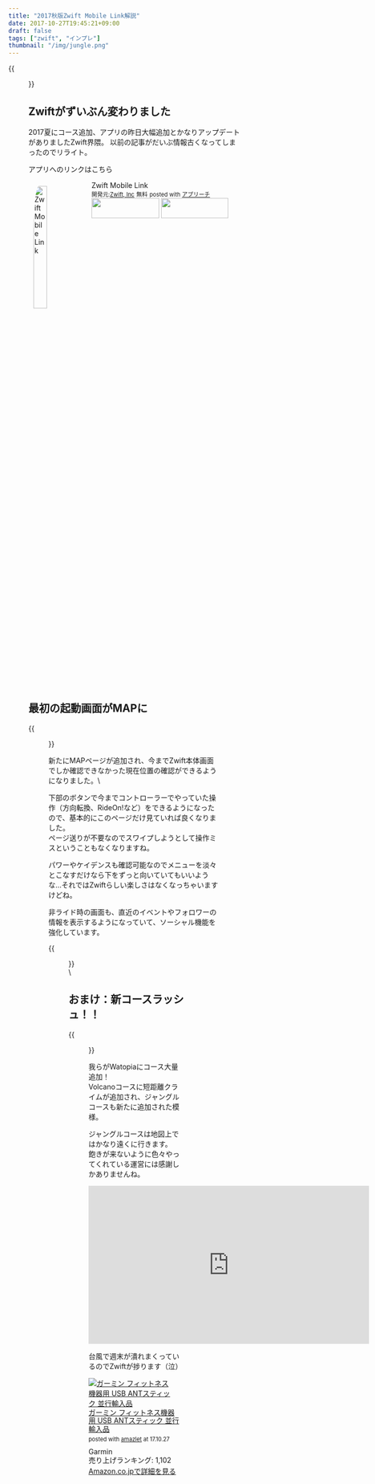 ```yaml
---
title: "2017秋版Zwift Mobile Link解説"
date: 2017-10-27T19:45:21+09:00
draft: false
tags: ["zwift", "インプレ"]
thumbnail: "/img/jungle.png"
---
```

{{<figure src="/img/jungle.png">}}
## Zwiftがずいぶん変わりました

2017夏にコース追加、アプリの昨日大幅追加とかなりアップデートがありましたZwift界隈。
以前の記事がだいぶ情報古くなってしまったのでリライト。

アプリへのリンクはこちら
<div id="appreach-box" style="text-align:left;">
<img id="appreach-image" src="//is2.mzstatic.com/image/thumb/Purple128/v4/f8/5a/bb/f85abb25-befa-5663-7d63-56d9f3788ad4/source/512x512bb.jpg" alt="Zwift Mobile Link" style="float:left; margin:10px; width:25%; max-width:120px; border-radius:10%;">
<div class="appreach-info" style="margin: 10px;">
<div id="appreach-appname">Zwift Mobile Link</div>
<div id="appreach-developer" style="font-size:80%; display:inline-block; _display:inline;">
開発元:<a id="appreach-developerurl" href="https://itunes.apple.com/jp/developer/zwift-inc/id934083689?uo=4" target="_blank" rel="nofollow">Zwift, Inc</a>
</div>
<div id="appreach-price" style="font-size:80%; display:inline-block; _display:inline;">無料</div>
<div class="appreach-powered" style="font-size:80%; display:inline-block; _display:inline;">
posted with <a href="http://mama-hack.com/app-reach/" title="アプリーチ" target="_blank" rel="nofollow">アプリーチ</a>
</div>
<div class="appreach-links" style="float: left;">
<div id="appreach-itunes-link" style="display: inline-block; _display: inline;">
<a id="appreach-itunes" href="https://itunes.apple.com/jp/app/zwift-mobile-link/id934083691?mt=8&amp;uo=4&amp;at=" target="_blank" rel="nofollow">
<img src="https://nabettu.github.io/appreach/img/itune_ja.svg" style="height:40px;width:135px;">
</a>
</div>
<div id="appreach-gplay-link" style="display:inline-block; _display:inline;">
<a id="appreach-gplay" href="https://play.google.com/store/apps/details?id=com.zwift.android.prod" target="_blank" rel="nofollow">
<img src="https://nabettu.github.io/appreach/img/gplay_ja.png" style="height:40px;width:134.5px;">
</a>
</div>
</div>
</div>
<div class="appreach-footer" style="margin-bottom:10px; clear: left;"></div>
</div>


## 最初の起動画面がMAPに

{{<figure src="/img/Screenshot_20171028-222532.png">}}

新たにMAPページが追加され、今までZwift本体画面でしか確認できなかった現在位置の確認ができるようになりました。\


下部のボタンで今までコントローラーでやっていた操作（方向転換、RideOn!など）をできるようになったので、基本的にこのページだけ見ていれば良くなりました。\
ページ送りが不要なのでスワイプしようとして操作ミスということもなくなりますね。

パワーやケイデンスも確認可能なのでメニューを淡々とこなすだけなら下をずっと向いていてもいいような…それではZwiftらしい楽しさはなくなっちゃいますけどね。

非ライド時の画面も、直近のイベントやフォロワーの情報を表示するようになっていて、ソーシャル機能を強化しています。

{{<figure src="/img/Screenshot_20171028-222405.png">}}
\
\
## おまけ：新コースラッシュ！！
{{<figure src="/img/jungle.png">}}

我らがWatopiaにコース大量追加！\
Volcanoコースに短距離クライムが追加され、ジャングルコースも新たに追加された模様。

ジャングルコースは地図上ではかなり遠くに行きます。
飽きが来ないように色々やってくれている運営には感謝しかありませんね。

<iframe width="560" height="315" src="https://www.youtube.com/embed/a4wbA7pduUI" frameborder="0" allowfullscreen></iframe>

台風で週末が潰れまくっているのでZwiftが捗ります（泣）


<div class="amazlet-box" style="margin-bottom:0px;"><div class="amazlet-image" style="float:left;margin:0px 12px 1px 0px;"><a href="http://www.amazon.co.jp/exec/obidos/ASIN/B00J87AN1M/gensobunya-22/ref=nosim/" name="amazletlink" target="_blank"><img src="https://images-fe.ssl-images-amazon.com/images/I/41eiXSEtcPL._SL160_.jpg" alt="ガーミン フィットネス機器用 USB ANTスティック 並行輸入品" style="border: none;" /></a></div><div class="amazlet-info" style="line-height:120%; margin-bottom: 10px"><div class="amazlet-name" style="margin-bottom:10px;line-height:120%"><a href="http://www.amazon.co.jp/exec/obidos/ASIN/B00J87AN1M/gensobunya-22/ref=nosim/" name="amazletlink" target="_blank">ガーミン フィットネス機器用 USB ANTスティック 並行輸入品</a><div class="amazlet-powered-date" style="font-size:80%;margin-top:5px;line-height:120%">posted with <a href="http://www.amazlet.com/" title="amazlet" target="_blank">amazlet</a> at 17.10.27</div></div><div class="amazlet-detail">Garmin <br />売り上げランキング: 1,102<br /></div><div class="amazlet-sub-info" style="float: left;"><div class="amazlet-link" style="margin-top: 5px"><a href="http://www.amazon.co.jp/exec/obidos/ASIN/B00J87AN1M/gensobunya-22/ref=nosim/" name="amazletlink" target="_blank">Amazon.co.jpで詳細を見る</a></div></div></div><div class="amazlet-footer" style="clear: left"></div></div>

